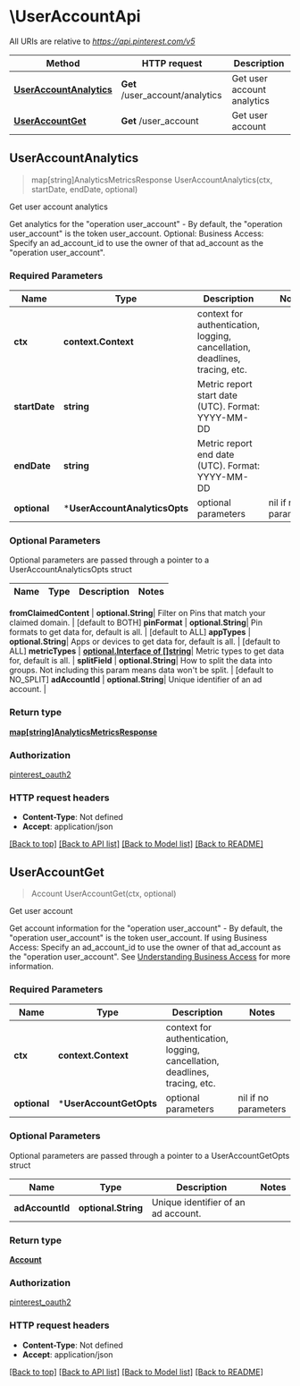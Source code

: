 # \UserAccountApi

All URIs are relative to *https://api.pinterest.com/v5*

Method | HTTP request | Description
------------- | ------------- | -------------
[**UserAccountAnalytics**](UserAccountApi.md#UserAccountAnalytics) | **Get** /user_account/analytics | Get user account analytics
[**UserAccountGet**](UserAccountApi.md#UserAccountGet) | **Get** /user_account | Get user account



## UserAccountAnalytics

> map[string]AnalyticsMetricsResponse UserAccountAnalytics(ctx, startDate, endDate, optional)

Get user account analytics

Get analytics for the \"operation user_account\" - By default, the \"operation user_account\" is the token user_account.  Optional: Business Access: Specify an ad_account_id to use the owner of that ad_account as the \"operation user_account\".

### Required Parameters


Name | Type | Description  | Notes
------------- | ------------- | ------------- | -------------
**ctx** | **context.Context** | context for authentication, logging, cancellation, deadlines, tracing, etc.
**startDate** | **string**| Metric report start date (UTC). Format: YYYY-MM-DD | 
**endDate** | **string**| Metric report end date (UTC). Format: YYYY-MM-DD | 
 **optional** | ***UserAccountAnalyticsOpts** | optional parameters | nil if no parameters

### Optional Parameters

Optional parameters are passed through a pointer to a UserAccountAnalyticsOpts struct


Name | Type | Description  | Notes
------------- | ------------- | ------------- | -------------


 **fromClaimedContent** | **optional.String**| Filter on Pins that match your claimed domain. | [default to BOTH]
 **pinFormat** | **optional.String**| Pin formats to get data for, default is all. | [default to ALL]
 **appTypes** | **optional.String**| Apps or devices to get data for, default is all. | [default to ALL]
 **metricTypes** | [**optional.Interface of []string**](string.md)| Metric types to get data for, default is all.  | 
 **splitField** | **optional.String**| How to split the data into groups. Not including this param means data won&#39;t be split. | [default to NO_SPLIT]
 **adAccountId** | **optional.String**| Unique identifier of an ad account. | 

### Return type

[**map[string]AnalyticsMetricsResponse**](AnalyticsMetricsResponse.md)

### Authorization

[pinterest_oauth2](../README.md#pinterest_oauth2)

### HTTP request headers

- **Content-Type**: Not defined
- **Accept**: application/json

[[Back to top]](#) [[Back to API list]](../README.md#documentation-for-api-endpoints)
[[Back to Model list]](../README.md#documentation-for-models)
[[Back to README]](../README.md)


## UserAccountGet

> Account UserAccountGet(ctx, optional)

Get user account

Get account information for the \"operation user_account\" - By default, the \"operation user_account\" is the token user_account.  If using Business Access: Specify an ad_account_id to use the owner of that ad_account as the \"operation user_account\". See <a href='/docs/api/v5/#tag/Understanding-business-access'>Understanding Business Access</a> for more information.

### Required Parameters


Name | Type | Description  | Notes
------------- | ------------- | ------------- | -------------
**ctx** | **context.Context** | context for authentication, logging, cancellation, deadlines, tracing, etc.
 **optional** | ***UserAccountGetOpts** | optional parameters | nil if no parameters

### Optional Parameters

Optional parameters are passed through a pointer to a UserAccountGetOpts struct


Name | Type | Description  | Notes
------------- | ------------- | ------------- | -------------
 **adAccountId** | **optional.String**| Unique identifier of an ad account. | 

### Return type

[**Account**](Account.md)

### Authorization

[pinterest_oauth2](../README.md#pinterest_oauth2)

### HTTP request headers

- **Content-Type**: Not defined
- **Accept**: application/json

[[Back to top]](#) [[Back to API list]](../README.md#documentation-for-api-endpoints)
[[Back to Model list]](../README.md#documentation-for-models)
[[Back to README]](../README.md)

